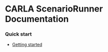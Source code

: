 <h1>CARLA ScenarioRunner Documentation</h1>


<h3>Quick start</h3>

  * [Getting started](getting_started.md)